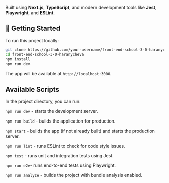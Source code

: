 
Built using **Next.js**, **TypeScript**, and modern development tools like **Jest**, **Playwright**, and **ESLint**.

## 🚀 Getting Started

To run this project locally:

```bash
git clone https://github.com/your-username/front-end-school-3-0-haranycheva.git
cd front-end-school-3-0-haranycheva
npm install
npm run dev
```

The app will be available at `http://localhost:3000`.


## Available Scripts
In the project directory, you can run:

`npm run dev` - starts the development server.

`npm run build` - builds the application for production.

`npm start` - builds the app (if not already built) and starts the production server.

`npm run lint` - runs ESLint to check for code style issues.

`npm test` - runs unit and integration tests using Jest.

`npm run e2e`- runs end-to-end tests using Playwright.

`npm run analyze` - builds the project with bundle analysis enabled.